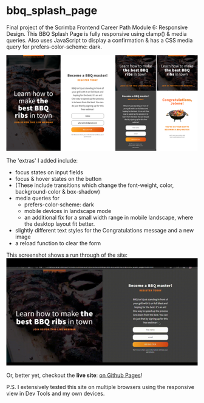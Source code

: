# bbq_splash_page

Final project of the Scrimba Frontend Career Path Module 6: Responsive Design. This BBQ Splash Page is fully responsive using clamp() & media queries. Also uses JavaScript to display a confirmation & has a CSS media query for prefers-color-scheme: dark.

![Screenshots of the BBQ signup page for desktop, one on mobile with dark mode enabled, and the mobile congratulations page](https://github.com/JoleneKearse/bbq_splash_page/blob/main/social_screenshot.png)

The 'extras' I added include:
- focus states on input fields
- focus & hover states on the button
- (These include transitions which change the font-weight, color, background-color & box-shadow)
- media queries for 
  - prefers-color-scheme: dark
  - mobile devices in landscape mode
  - an additional fix for a small width range in mobile landscape, where the desktop layout fit better.
- slightly different text styles for the Congratulations message and a new image
- a reload function to clear the form

This screenshot shows a run through of the site:
![Initial page is shown, then focus states on the inputs as name and address is inputted. The button click moves on to the Congratulations message](https://github.com/JoleneKearse/bbq_splash_page/blob/main/vid.gif)

Or, better yet, checkout the **live site**: [on Github Pages](https://jolenekearse.github.io/bbq_splash_page/)!

P.S. I extensively tested this site on multiple browsers using the responsive view in Dev Tools and my own devices. 
